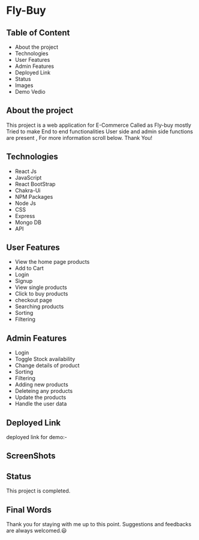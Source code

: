 # Fly-Buy


## Table of Content

- About the project
- Technologies
- User Features
- Admin Features
- Deployed Link
- Status 
- Images 
- Demo Vedio


## About the project

This project is a web application for E-Commerce Called as Fly-buy mostly Tried to make End to end functionalities User side and admin side functions are present , For more information scroll below. Thank You!

## Technologies

- React Js
- JavaScript
- React BootStrap
- Chakra-Ui
- NPM Packages
- Node Js
- CSS
- Express
- Mongo DB
- API


## User Features

- View the home page products 
- Add to Cart
- Login 
- Signup 
- View single products
- Click to buy products
- checkout page
- Searching products
- Sorting
- Filtering

## Admin Features

- Login
- Toggle Stock availability
- Change details of product
- Sorting
- Filtering
- Adding new products
- Deleteing any products 
- Update the products
- Handle the user data



## Deployed Link

deployed link for demo:- 



## ScreenShots



## Status

This project is completed. 
## Final Words

Thank you for staying with me up to this point. Suggestions and feedbacks are always welcomed.😃

